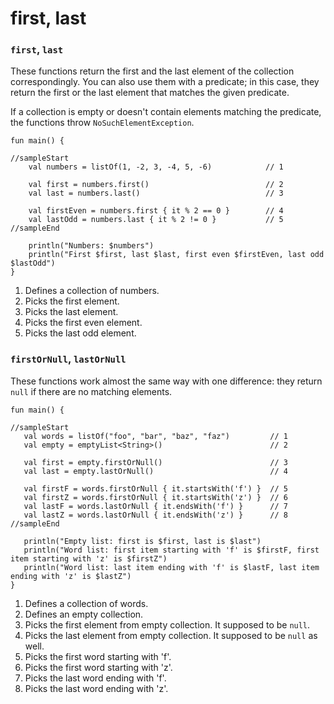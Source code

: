 # first, last

### `first`, `last`

These functions return the first and the last element of the collection correspondingly. You can also use them with a predicate; in this case, they return the first or the last element that matches the given predicate.

If a collection is empty or doesn't contain elements matching the predicate, the functions throw `NoSuchElementException`.

```run-kotlin
fun main() {

//sampleStart
    val numbers = listOf(1, -2, 3, -4, 5, -6)            // 1
    
    val first = numbers.first()                          // 2
    val last = numbers.last()                            // 3
    
    val firstEven = numbers.first { it % 2 == 0 }        // 4
    val lastOdd = numbers.last { it % 2 != 0 }           // 5
//sampleEnd

    println("Numbers: $numbers")
    println("First $first, last $last, first even $firstEven, last odd $lastOdd")
}
```

1. Defines a collection of numbers.
2. Picks the first element.
3. Picks the last element.
4. Picks the first even element.
5. Picks the last odd element.

### `firstOrNull`, `lastOrNull`

These functions work almost the same way with one difference: they return `null` if there are no matching elements.

```run-kotlin
fun main() {

//sampleStart
   val words = listOf("foo", "bar", "baz", "faz")         // 1
   val empty = emptyList<String>()                        // 2
   
   val first = empty.firstOrNull()                        // 3
   val last = empty.lastOrNull()                          // 4
   
   val firstF = words.firstOrNull { it.startsWith('f') }  // 5
   val firstZ = words.firstOrNull { it.startsWith('z') }  // 6
   val lastF = words.lastOrNull { it.endsWith('f') }      // 7
   val lastZ = words.lastOrNull { it.endsWith('z') }      // 8
//sampleEnd

   println("Empty list: first is $first, last is $last")
   println("Word list: first item starting with 'f' is $firstF, first item starting with 'z' is $firstZ")
   println("Word list: last item ending with 'f' is $lastF, last item ending with 'z' is $lastZ")
}
```

1. Defines a collection of words.
2. Defines an empty collection.
3. Picks the first element from empty collection. It supposed to be `null`.
4. Picks the last element from empty collection. It supposed to be `null` as well.
5. Picks the first word starting with 'f'.
6. Picks the first word starting with 'z'.
7. Picks the last word ending with 'f'.
8. Picks the last word ending with 'z'.
